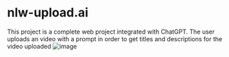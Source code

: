 # nlw-upload.ai
This project is a complete web project integrated with ChatGPT. The user uploads an video with a prompt in order to get titles and descriptions for the video uploaded
![image](https://github.com/LauraGenari/nlw-upload.ai/assets/44553125/d19b41fc-1fbe-40a4-a939-3dd9e2d158b5)

